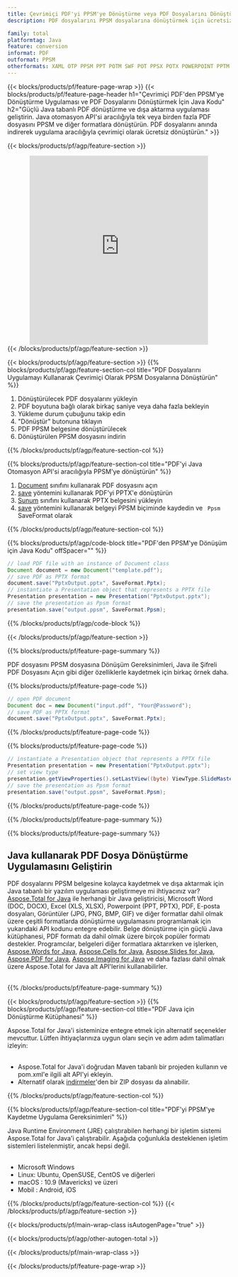 ```yaml
---
title: Çevrimiçi PDF'yi PPSM'ye Dönüştürme veya PDF Dosyalarını Dönüştürmek için Java tabanlı Uygulama Geliştirme
description: PDF dosyalarını PPSM dosyalarına dönüştürmek için ücretsiz çevrimiçi uygulama. PDF belgeleri için Java dönüştürme kitaplığı kodu. 

family: total
platformtag: Java
feature: conversion
informat: PDF
outformat: PPSM
otherformats: XAML OTP PPSM PPT POTM SWF POT PPSX POTX POWERPOINT PPTM PPS
---
```

{{< blocks/products/pf/feature-page-wrap >}}
{{< blocks/products/pf/feature-page-header h1="Çevrimiçi PDF'den PPSM'ye Dönüştürme Uygulaması ve PDF Dosyalarını Dönüştürmek İçin Java Kodu" h2="Güçlü Java tabanlı PDF dönüştürme ve dışa aktarma uygulaması geliştirin. Java otomasyon API'si aracılığıyla tek veya birden fazla PDF dosyasını PPSM ve diğer formatlara dönüştürün. PDF dosyalarını anında indirerek uygulama aracılığıyla çevrimiçi olarak ücretsiz dönüştürün." >}}


{{< blocks/products/pf/agp/feature-section >}}

<div class="container-fluid agp-content bg-white aboutfile box-1 vh100 section nopbtm">
<div class=container>
<div class=row>
<div class="demobox tc col-md-12 padding-0" align="center">

<iframe title="Ücretsiz Çevrimiçi PDF - PPSM Dönüştürme Uygulaması" style="border: none; height: 426px;" scrolling="no" src="https://total-conversion-app-65z5r2lp.k8s.dynabic.com/?to=ppsm&from=pdf" id="child-iframe" width="80%"></iframe>

</div></div>
</div></div>
{{< /blocks/products/pf/agp/feature-section >}}


{{< blocks/products/pf/agp/feature-section >}}
{{% blocks/products/pf/agp/feature-section-col title="PDF Dosyalarını Uygulamayı Kullanarak Çevrimiçi Olarak PPSM Dosyalarına Dönüştürün" %}}

1. Dönüştürülecek PDF dosyalarını yükleyin
1. PDF boyutuna bağlı olarak birkaç saniye veya daha fazla bekleyin
1. Yükleme durum çubuğunu takip edin
1. "Dönüştür" butonuna tıklayın
1. PDF PPSM belgesine dönüştürülecek
1. Dönüştürülen PPSM dosyasını indirin

{{% /blocks/products/pf/agp/feature-section-col %}}

{{% blocks/products/pf/agp/feature-section-col title="PDF'yi Java Otomasyon API'si aracılığıyla PPSM'ye dönüştürün" %}}


1. [Document](https://reference.aspose.com/pdf/java/com.aspose.pdf/Document) sınıfını kullanarak PDF dosyasını açın
2. [save](https://reference.aspose.com/pdf/java/com.aspose.pdf/Document#save-java.lang.String-int-) yöntemini kullanarak PDF'yi PPTX'e dönüştürün
3. [Sunum](https://reference.aspose.com/slides/java/com.aspose.slides/Presentation) sınıfını kullanarak PPTX belgesini yükleyin
4. [save](https://reference.aspose.com/slides/java/com.aspose.slides/Presentation#save-java.lang.String-int-) yöntemini kullanarak belgeyi PPSM biçiminde kaydedin ve ` Ppsm` SaveFormat olarak



{{% /blocks/products/pf/agp/feature-section-col %}}

{{% blocks/products/pf/agp/code-block title="PDF'den PPSM'ye Dönüşüm için Java Kodu" offSpacer="" %}}


```java
// load PDF file with an instance of Document class
Document document = new Document("template.pdf");
// save PDF as PPTX format 
document.save("PptxOutput.pptx", SaveFormat.Pptx); 
// instantiate a Presentation object that represents a PPTX file
Presentation presentation = new Presentation("PptxOutput.pptx");
// save the presentation as Ppsm format
presentation.save("output.ppsm", SaveFormat.Ppsm);   
```



{{% /blocks/products/pf/agp/code-block %}}

{{< /blocks/products/pf/agp/feature-section >}}

{{% blocks/products/pf/feature-page-summary %}}

PDF dosyasını PPSM dosyasına Dönüşüm Gereksinimleri, Java ile Şifreli PDF Dosyasını Açın gibi diğer özelliklerle kaydetmek için birkaç örnek daha.

{{% blocks/products/pf/feature-page-code %}}


```java
// open PDF document
Document doc = new Document("input.pdf", "Your@Password");
// save PDF as PPTX format 
document.save("PptxOutput.pptx", SaveFormat.Pptx); 

```


{{% /blocks/products/pf/feature-page-code %}}
{{% blocks/products/pf/feature-page-code %}}


```java
// instantiate a Presentation object that represents a PPTX file
Presentation presentation = new Presentation("PptxOutput.pptx");
// set view type
presentation.getViewProperties().setLastView((byte) ViewType.SlideMasterView);
// save the presentation as Ppsm format
presentation.save("output.ppsm", SaveFormat.Ppsm);    
```


{{% /blocks/products/pf/feature-page-code %}}


{{% /blocks/products/pf/feature-page-summary %}}

{{% blocks/products/pf/feature-page-summary %}}

<h2>Java kullanarak PDF Dosya Dönüştürme Uygulamasını Geliştirin</h2>

PDF dosyalarını PPSM belgesine kolayca kaydetmek ve dışa aktarmak için Java tabanlı bir yazılım uygulaması geliştirmeye mi ihtiyacınız var? [Aspose.Total for Java](https://products.aspose.com/total/tr/java/) ile herhangi bir Java geliştiricisi, Microsoft Word (DOC, DOCX), Excel (XLS, XLSX), Powerpoint (PPT, PPTX), PDF, E-posta dosyaları, Görüntüler (JPG, PNG, BMP, GIF) ve diğer formatlar dahil olmak üzere çeşitli formatlarda dönüştürme uygulamasını programlamak için yukarıdaki API kodunu entegre edebilir. Belge dönüştürme için güçlü Java kütüphanesi, PDF formatı da dahil olmak üzere birçok popüler formatı destekler. Programcılar, belgeleri diğer formatlara aktarırken ve işlerken, [Aspose.Words for Java](https://products.aspose.com/words/tr/java/), [Aspose.Cells for Java](https://products.aspose.com/cells/tr/java/), [Aspose.Slides for Java](https://products.aspose.com/slides/tr/java/), [Aspose.PDF for Java](https://products.aspose.com/pdf/tr/java/), [Aspose.Imaging for Java](https://products.aspose.com/imaging/tr/java/) ve daha fazlası dahil olmak üzere Aspose.Total for Java alt API'lerini kullanabilirler.<br /><br />

{{% /blocks/products/pf/feature-page-summary %}}

{{< blocks/products/pf/agp/feature-section >}}
{{% blocks/products/pf/agp/feature-section-col title="PDF Java için Dönüştürme Kütüphanesi" %}}

Aspose.Total for Java'i sisteminize entegre etmek için alternatif seçenekler mevcuttur. Lütfen ihtiyaçlarınıza uygun olanı seçin ve adım adım talimatları izleyin:<br /><br />

- Aspose.Total for Java'i doğrudan Maven tabanlı bir projeden kullanın ve pom.xml'e ilgili alt API'yi ekleyin.
- Alternatif olarak [indirmeler](https://releases.aspose.com/total/java)'den bir ZIP dosyası da alınabilir.

{{% /blocks/products/pf/agp/feature-section-col %}}

{{% blocks/products/pf/agp/feature-section-col title="PDF'yi PPSM'ye Kaydetme Uygulama Gereksinimleri" %}}

Java Runtime Environment (JRE) çalıştırabilen herhangi bir işletim sistemi Aspose.Total for Java'i çalıştırabilir. Aşağıda çoğunlukla desteklenen işletim sistemleri listelenmiştir, ancak hepsi değil. <br /><br />
- Microsoft Windows
- Linux: Ubuntu, OpenSUSE, CentOS ve diğerleri
- macOS : 10.9 (Mavericks) ve üzeri
- Mobil : Android, iOS

{{% /blocks/products/pf/agp/feature-section-col %}}
{{< /blocks/products/pf/agp/feature-section >}}

{{< blocks/products/pf/main-wrap-class isAutogenPage="true" >}}

{{< blocks/products/pf/agp/other-autogen-total >}}

{{< /blocks/products/pf/main-wrap-class >}}

{{< /blocks/products/pf/feature-page-wrap >}}